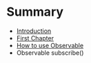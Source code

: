 # Summary

* [Introduction](README.md)
* [First Chapter](chapter1.md)
* [How to use Observable](how_to_use_observable.md)
* Observable subscribe()

